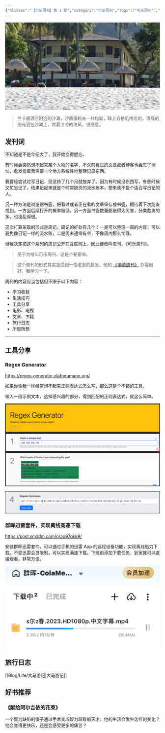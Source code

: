 ```yaml
---
{"aliases":"【可乐周刊】第 1 期","category":"可乐周刊","tags":["可乐周刊"],"status":"published","link":"NA","date created":"2024-02-21 Wed 20:30:47","date modified":"2024-02-25 Sun 15:24:14","dg-publish":true,"permalink":"/Blog/Weekly/【可乐周刊】第 1 期/","dgPassFrontmatter":true}
---
```


![F54E23CE-46FD-4D8C-B139-818D46FE5D17_1_201_a](https://github.com/Yunz93/PicRepo/raw/main/image/%E5%85%B0%E5%8D%A1%E5%A8%81%E6%B2%99%E6%BB%A9.jpeg)

>兰卡威酒店附近的沙滩，沙质像粉末一样松软，踩上去格叽格叽的。清晨的阳光洒在沙滩上，吹着凉凉的海风，很惬意。

## 发刊词

不知道是不是年纪大了，我开始变得健忘。

有时候会突然想不起来某个人物的名字，不久前看过的文章或者博客也会忘了地址，愈发觉着我需要一个地方系统性地整理记录东西。

我曾经尝试过写日记，但坚持了几个月就放弃了。因为有时候没东西写，有些时候又忙忘记了。结果记起来就是个时常缺页的流水账本，想来我不是个适合写日记的人。

另一种方法是浏览器书签，把看过或者正在看的文章保存成书签，期待着下次能查找到。一方面后续打开的概率极低，另一方面书签数量膨胀得太厉害，分类愈发的多，也凌乱得很。

这次打算采取的形式是周记，周记的好处有几个：一是可以整理一周的内容，可以避免像日记一样的流水账，二是周末通常有空，不像周内那么忙碌。

但我决定把这个系列的周记公开在互联网上，因此便改叫周刊，《可乐周刊》。

>至于为啥叫可乐周刊，这是个秘密㊙️。

>这个周刊的形式其实是受到一位老友的启发。他的 [《潮流周刊》](https://weekly.tw93.fun/) 办得很好，我学习一下。

周刊的内容应当包括但不限于以下内容：

- 学习收获
- 生活技巧
- 工具分享
- 电影、电视
- 文章、书籍
- 旅行日志
- 所思所想

---

## 工具分享

### Regex Generator

<https://regex-generator.olafneumann.org/>

如果你像我一样经常想不起来正则表达式怎么写，那么这是个不错的工具。

输入一段示例文本，选择感兴趣的部分，得到匹配的正则表达式，就这么简单。

![Pasted image 20240225135715](https://github.com/Yunz93/PicRepo/raw/main/image/Gegex%20Generator.png)

![Pasted image 20240225140041](https://github.com/Yunz93/PicRepo/raw/main/image/ip.png)

### 群晖迅雷套件，实现离线高速下载

<https://post.smzdm.com/p/ao97qkk9/>

安装群晖迅雷套件，可以通过手机的迅雷 App 的远程设备功能，实现离线磁力下载。不受迅雷会员限制，可以实现满速下载。下班前添加下载任务，到家就可以直接观看，非常方便。

![Pasted image 20240225143221](https://github.com/Yunz93/PicRepo/raw/main/image/%E7%BE%A4%E6%99%96%E8%BF%85%E9%9B%B7%E5%A5%97%E4%BB%B6%E8%BF%9C%E7%A8%8B%E4%B8%8B%E8%BD%BD.png)

## 旅行日志

[[Blog/Life/大马游记\|大马游记]]

## 好书推荐

### 《献给阿尔吉侬的花束》

一个智力缺陷的傻子通过手术变成智力超群的天才，他的生活会发生怎样的变化？他会变得更快乐，还是会感受更多的痛苦？
